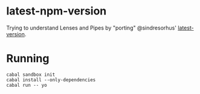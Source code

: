 latest-npm-version
==================

Trying to understand Lenses and Pipes by "porting" @sindresorhus'
[latest-version](https://github.com/sindresorhus/latest-version/).

Running
=======

```
cabal sandbox init
cabal install --only-dependencies
cabal run -- yo
```
